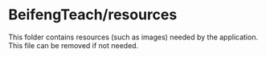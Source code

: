 # BeifengTeach/resources

This folder contains resources (such as images) needed by the application. This file can
be removed if not needed.

